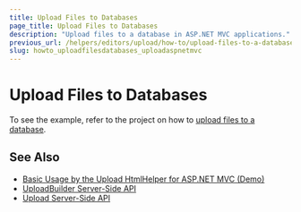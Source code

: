 ```yaml
---
title: Upload Files to Databases
page_title: Upload Files to Databases
description: "Upload files to a database in ASP.NET MVC applications."
previous_url: /helpers/editors/upload/how-to/upload-files-to-a-database
slug: howto_uploadfilesdatabases_uploadaspnetmvc
---
```


# Upload Files to Databases

To see the example, refer to the project on how to [upload files to a database](https://www.telerik.com/support/code-library/uploading-files-to-a-database-a709c50f6296).

## See Also

* [Basic Usage by the Upload HtmlHelper for ASP.NET MVC (Demo)](https://demos.telerik.com/aspnet-mvc/upload)
* [UploadBuilder Server-Side API](https://docs.telerik.com/aspnet-mvc/api/kendo.mvc.ui.fluent/uploadbuilder)
* [Upload Server-Side API](/api/upload)
